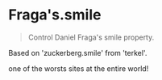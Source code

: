 # Fraga's.smile
> Control Daniel Fraga's smile property.

Based on 'zuckerberg.smile' from 'terkel'.

one of the worsts sites at the entire world!

